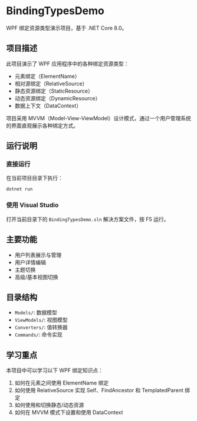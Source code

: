 # BindingTypesDemo

WPF 绑定资源类型演示项目，基于 .NET Core 8.0。

## 项目描述

此项目演示了 WPF 应用程序中的各种绑定资源类型：

- 元素绑定（ElementName）
- 相对源绑定（RelativeSource）
- 静态资源绑定（StaticResource）
- 动态资源绑定（DynamicResource）
- 数据上下文（DataContext）

项目采用 MVVM（Model-View-ViewModel）设计模式，通过一个用户管理系统的界面直观展示各种绑定方式。

## 运行说明

### 直接运行

在当前项目目录下执行：

```
dotnet run
```

### 使用 Visual Studio

打开当前目录下的 `BindingTypesDemo.sln` 解决方案文件，按 F5 运行。

## 主要功能

- 用户列表展示与管理
- 用户详情编辑
- 主题切换
- 高级/基本视图切换

## 目录结构

- `Models/`: 数据模型
- `ViewModels/`: 视图模型
- `Converters/`: 值转换器
- `Commands/`: 命令实现

## 学习重点

本项目中可以学习以下 WPF 绑定知识点：

1. 如何在元素之间使用 ElementName 绑定
2. 如何使用 RelativeSource 实现 Self、FindAncestor 和 TemplatedParent 绑定
3. 如何使用和切换静态/动态资源
4. 如何在 MVVM 模式下设置和使用 DataContext 